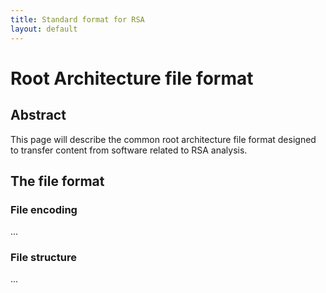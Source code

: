 ```yaml
---
title: Standard format for RSA
layout: default
---
```


Root Architecture file format
=============================

Abstract
--------

This page will describe the common root architecture file format designed to transfer content from software related  to RSA analysis. 

The file format
---------------

### File encoding

...

### File structure

...
